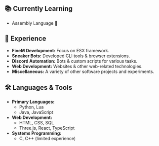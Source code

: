 ## 📚 Currently Learning
- Assembly Language 🌱

## 💼 Experience
- **FiveM Development:** Focus on ESX framework.
- **Sneaker Bots:** Developed CLI tools & browser extensions.
- **Discord Automation:** Bots & custom scripts for various tasks.
- **Web Development:** Websites & other web-related technologies.
- **Miscellaneous:** A variety of other software projects and experiments.

## 🛠 Languages & Tools
- **Primary Languages:**
  - Python, Lua
  - Java, JavaScript
- **Web Development:**
  - HTML, CSS, SQL
  - Three.js, React, TypeScript
- **Systems Programming:**
  - C, C++ (limited experience)

<!--
**SimpliAj/SimpliAj** is a ✨ _special_ ✨ repository because its `README.md` (this file) appears on your GitHub profile.

Here are some ideas to get you started:

- 🔭 I’m currently working on ...
- 🌱 I’m currently learning ...
- 👯 I’m looking to collaborate on ...
- 🤔 I’m looking for help with ...
- 💬 Ask me about ...
- 📫 How to reach me: ...
- 😄 Pronouns: ...
- ⚡ Fun fact: ...
-->
